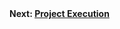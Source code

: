 <br><br>
**Next: [Project Execution](https://github.com/Nahvin00/TRASE-Trademark-Similarity-Identification/blob/main/PMP/D_PROJECT_EXECUTION.md)**
